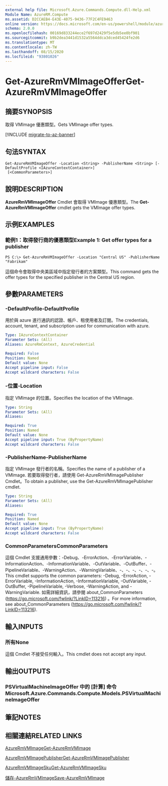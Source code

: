 ```yaml
---
external help file: Microsoft.Azure.Commands.Compute.dll-Help.xml
Module Name: AzureRM.Compute
ms.assetid: D2CCAEB4-E43E-4075-9436-77F2C4FE9463
online version: https://docs.microsoft.com/en-us/powershell/module/azurerm.compute/get-azurermvmimageoffer
schema: 2.0.0
ms.openlocfilehash: 00169d833244ece2f697d2429f5e5db5ee0bf901
ms.sourcegitcommit: b9b2dea3441d1532a5564ddca3dced45424fe2d6
ms.translationtype: MT
ms.contentlocale: zh-TW
ms.lasthandoff: 08/15/2020
ms.locfileid: "93801026"
---
```

# <span data-ttu-id="9e41d-101">Get-AzureRmVMImageOffer</span><span class="sxs-lookup"><span data-stu-id="9e41d-101">Get-AzureRmVMImageOffer</span></span>

## <span data-ttu-id="9e41d-102">摘要</span><span class="sxs-lookup"><span data-stu-id="9e41d-102">SYNOPSIS</span></span>
<span data-ttu-id="9e41d-103">取得 VMImage 優惠類型。</span><span class="sxs-lookup"><span data-stu-id="9e41d-103">Gets VMImage offer types.</span></span>

[!INCLUDE [migrate-to-az-banner](../../includes/migrate-to-az-banner.md)]

## <span data-ttu-id="9e41d-104">句法</span><span class="sxs-lookup"><span data-stu-id="9e41d-104">SYNTAX</span></span>

```
Get-AzureRmVMImageOffer -Location <String> -PublisherName <String> [-DefaultProfile <IAzureContextContainer>]
 [<CommonParameters>]
```

## <span data-ttu-id="9e41d-105">說明</span><span class="sxs-lookup"><span data-stu-id="9e41d-105">DESCRIPTION</span></span>
<span data-ttu-id="9e41d-106">**AzureRmVMImageOffer** Cmdlet 會取得 VMImage 優惠類型。</span><span class="sxs-lookup"><span data-stu-id="9e41d-106">The **Get-AzureRmVMImageOffer** cmdlet gets the VMImage offer types.</span></span>

## <span data-ttu-id="9e41d-107">示例</span><span class="sxs-lookup"><span data-stu-id="9e41d-107">EXAMPLES</span></span>

### <span data-ttu-id="9e41d-108">範例1：取得發行商的優惠類型</span><span class="sxs-lookup"><span data-stu-id="9e41d-108">Example 1: Get offer types for a publisher</span></span>
```
PS C:\> Get-AzureRmVMImageOffer -Location "Central US" -PublisherName "Fabrikam"
```

<span data-ttu-id="9e41d-109">這個命令會取得中央美區域中指定發行者的方案類型。</span><span class="sxs-lookup"><span data-stu-id="9e41d-109">This command gets the offer types for the specified publisher in the Central US region.</span></span>

## <span data-ttu-id="9e41d-110">參數</span><span class="sxs-lookup"><span data-stu-id="9e41d-110">PARAMETERS</span></span>

### <span data-ttu-id="9e41d-111">-DefaultProfile</span><span class="sxs-lookup"><span data-stu-id="9e41d-111">-DefaultProfile</span></span>
<span data-ttu-id="9e41d-112">用於與 azure 進行通訊的認證、帳戶、租使用者及訂閱。</span><span class="sxs-lookup"><span data-stu-id="9e41d-112">The credentials, account, tenant, and subscription used for communication with azure.</span></span>

```yaml
Type: IAzureContextContainer
Parameter Sets: (All)
Aliases: AzureRmContext, AzureCredential

Required: False
Position: Named
Default value: None
Accept pipeline input: False
Accept wildcard characters: False
```

### <span data-ttu-id="9e41d-113">-位置</span><span class="sxs-lookup"><span data-stu-id="9e41d-113">-Location</span></span>
<span data-ttu-id="9e41d-114">指定 VMImage 的位置。</span><span class="sxs-lookup"><span data-stu-id="9e41d-114">Specifies the location of the VMImage.</span></span>

```yaml
Type: String
Parameter Sets: (All)
Aliases: 

Required: True
Position: Named
Default value: None
Accept pipeline input: True (ByPropertyName)
Accept wildcard characters: False
```

### <span data-ttu-id="9e41d-115">-PublisherName</span><span class="sxs-lookup"><span data-stu-id="9e41d-115">-PublisherName</span></span>
<span data-ttu-id="9e41d-116">指定 VMImage 發行者的名稱。</span><span class="sxs-lookup"><span data-stu-id="9e41d-116">Specifies the name of a publisher of a VMImage.</span></span>
<span data-ttu-id="9e41d-117">若要取得發行者，請使用 Get-AzureRmVMImagePublisher Cmdlet。</span><span class="sxs-lookup"><span data-stu-id="9e41d-117">To obtain a publisher, use the Get-AzureRmVMImagePublisher cmdlet.</span></span>

```yaml
Type: String
Parameter Sets: (All)
Aliases: 

Required: True
Position: Named
Default value: None
Accept pipeline input: True (ByPropertyName)
Accept wildcard characters: False
```

### <span data-ttu-id="9e41d-118">CommonParameters</span><span class="sxs-lookup"><span data-stu-id="9e41d-118">CommonParameters</span></span>
<span data-ttu-id="9e41d-119">這個 Cmdlet 支援通用參數：-Debug、-ErrorAction、-ErrorVariable、-InformationAction、-InformationVariable、-OutVariable、-OutBuffer、-PipelineVariable、-WarningAction、-WarningVariable、-、-、-、-、-、-。</span><span class="sxs-lookup"><span data-stu-id="9e41d-119">This cmdlet supports the common parameters: -Debug, -ErrorAction, -ErrorVariable, -InformationAction, -InformationVariable, -OutVariable, -OutBuffer, -PipelineVariable, -Verbose, -WarningAction, and -WarningVariable.</span></span> <span data-ttu-id="9e41d-120">如需詳細資訊，請參閱 about_CommonParameters (https://go.microsoft.com/fwlink/?LinkID=113216) 。</span><span class="sxs-lookup"><span data-stu-id="9e41d-120">For more information, see about_CommonParameters (https://go.microsoft.com/fwlink/?LinkID=113216).</span></span>

## <span data-ttu-id="9e41d-121">輸入</span><span class="sxs-lookup"><span data-stu-id="9e41d-121">INPUTS</span></span>

### <span data-ttu-id="9e41d-122">所有</span><span class="sxs-lookup"><span data-stu-id="9e41d-122">None</span></span>
<span data-ttu-id="9e41d-123">這個 Cmdlet 不接受任何輸入。</span><span class="sxs-lookup"><span data-stu-id="9e41d-123">This cmdlet does not accept any input.</span></span>

## <span data-ttu-id="9e41d-124">輸出</span><span class="sxs-lookup"><span data-stu-id="9e41d-124">OUTPUTS</span></span>

### <span data-ttu-id="9e41d-125">PSVirtualMachineImageOffer 中的 [計算] 命令</span><span class="sxs-lookup"><span data-stu-id="9e41d-125">Microsoft.Azure.Commands.Compute.Models.PSVirtualMachineImageOffer</span></span>

## <span data-ttu-id="9e41d-126">筆記</span><span class="sxs-lookup"><span data-stu-id="9e41d-126">NOTES</span></span>

## <span data-ttu-id="9e41d-127">相關連結</span><span class="sxs-lookup"><span data-stu-id="9e41d-127">RELATED LINKS</span></span>

[<span data-ttu-id="9e41d-128">AzureRmVMImage</span><span class="sxs-lookup"><span data-stu-id="9e41d-128">Get-AzureRmVMImage</span></span>](./Get-AzureRmVMImage.md)

[<span data-ttu-id="9e41d-129">AzureRmVMImagePublisher</span><span class="sxs-lookup"><span data-stu-id="9e41d-129">Get-AzureRmVMImagePublisher</span></span>](./Get-AzureRmVMImagePublisher.md)

[<span data-ttu-id="9e41d-130">AzureRmVMImageSku</span><span class="sxs-lookup"><span data-stu-id="9e41d-130">Get-AzureRmVMImageSku</span></span>](./Get-AzureRmVMImageSku.md)

[<span data-ttu-id="9e41d-131">儲存-AzureRmVMImage</span><span class="sxs-lookup"><span data-stu-id="9e41d-131">Save-AzureRmVMImage</span></span>](./Save-AzureRmVMImage.md)


